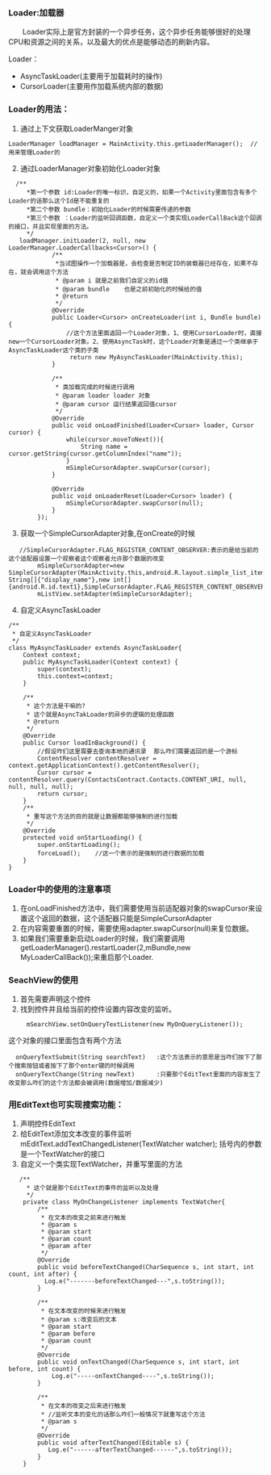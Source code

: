 ### Loader:加载器
&emsp;&emsp;Loader实际上是官方封装的一个异步任务，这个异步任务能够很好的处理CPU和资源之间的关系，以及最大的优点是能够动态的刷新内容。

Loader：
- AsyncTaskLoader(主要用于加载耗时的操作)
- CursorLoader(主要用作加载系统内部的数据)
### Loader的用法：
1. 通过上下文获取LoaderManger对象
```
LoaderManager loadManager = MainActivity.this.getLoaderManager();  //用来管理Loader的
```
2. 通过LoaderManager对象初始化Loader对象
```
  /**
     *第一个参数 id:Loader的唯一标识，自定义的，如果一个Activity里面包含有多个Loader的话那么这个Id是不能重复的
     *第二个参数 bundle：初始化Loader的时候需要传递的参数
     *第三个参数 ：Loader的监听回调函数，自定义一个类实现LoaderCallBack这个回调的接口，并且实现里面的方法。
     */
   loadManager.initLoader(2, null, new LoaderManager.LoaderCallbacks<Cursor>() {
            /**
             *当试图操作一个加载器是，会检查是否制定ID的装载器已经存在，如果不存在，就会调用这个方法
             * @param i 就是之前我们自定义的id值
             * @param bundle    也是之前初始化的时候给的值
             * @return
             */
            @Override
            public Loader<Cursor> onCreateLoader(int i, Bundle bundle) {
                //这个方法里面返回一个Loader对象，1、使用CursorLoader时，直接new一个CursorLoader对象。2、使用AsyncTask时，这个Loader对象是通过一个类继承于AsyncTaskLoader这个类的子类
                 return new MyAsyncTaskLoader(MainActivity.this);
            }

            /**
             * 类加载完成的时候进行调用
             * @param loader loader 对象
             * @param cursor 运行结果返回值cursor
             */
            @Override
            public void onLoadFinished(Loader<Cursor> loader, Cursor cursor) {
                while(cursor.moveToNext()){
                    String name = cursor.getString(cursor.getColumnIndex("name"));
                }
                mSimpleCursorAdapter.swapCursor(cursor);
            }

            @Override
            public void onLoaderReset(Loader<Cursor> loader) {
                mSimpleCursorAdapter.swapCursor(null);
            }
        });
```
3. 获取一个SimpleCursorAdapter对象,在onCreate的时候
```
   //SimpleCursorAdapter.FLAG_REGISTER_CONTENT_OBSERVER:表示的是给当前的这个适配器设置一个观察者这个观察者允许那个数据的改变
        mSimpleCursorAdapter=new SimpleCursorAdapter(MainActivity.this,android.R.layout.simple_list_item_1,cursor,new String[]{"display_name"},new int[]{android.R.id.text1},SimpleCursorAdapter.FLAG_REGISTER_CONTENT_OBSERVER);
        mListView.setAdapter(mSimpleCursorAdapter);
```
4. 自定义AsyncTaskLoader
```
/**
 * 自定义AsyncTaskLoader
 */
class MyAsyncTaskLoader extends AsyncTaskLoader{
    Context context;
    public MyAsyncTaskLoader(Context context) {
        super(context);
        this.context=context;
    }

    /**
     * 这个方法是干嘛的?
     * 这个就是AsyncTakLoader的异步的逻辑的处理函数
     * @return
     */
    @Override
    public Cursor loadInBackground() {
        //假设咋们这里需要去查询本地的通讯录  那么咋们需要返回的是一个游标
        ContentResolver contentResolver = context.getApplicationContext().getContentResolver();
        Cursor cursor = contentResolver.query(ContactsContract.Contacts.CONTENT_URI, null, null, null, null);
        return cursor;
    }
    /**
     * 重写这个方法的目的就是让数据都能够强制的进行加载
     */
    @Override
    protected void onStartLoading() {
        super.onStartLoading();
        forceLoad();    //这一个表示的是强制的进行数据的加载
    }
}
```
### Loader中的使用的注意事项
1. 在onLoadFinished方法中，我们需要使用当前适配器对象的swapCursor来设置这个返回的数据，这个适配器只能是SimpleCursorAdapter
2. 在内容需要重置的时候，需要使用adapter.swapCursor(null)来复位数据。
3. 如果我们需要重新启动Loader的时候，我们需要调用getLoaderManager().restartLoader(2,mBundle,new MyLoaderCallBack());来重启那个Loader.
### SeachView的使用
1. 首先需要声明这个控件
2. 找到控件并且给当前的控件设置内容改变的监听。
```
     mSearchView.setOnQueryTextListener(new MyOnQueryListener());
```
这个对象的接口里面包含有两个方法
```
  onQueryTextSubmit(String searchText)   :这个方法表示的意思是当咋们按下了那个搜索按钮或者按下了那个enter键的时候调用
  onQueryTextChange(String newText)      :只要那个EditText里面的内容发生了改变那么咋们的这个方法都会被调用(数据增加/数据减少)
```
### 用EditText也可实现搜索功能：
1. 声明控件EditText
2. 给EditText添加文本改变的事件监听
mEditText.addTextChangedListener(TextWatcher watcher);
括号内的参数是一个TextWatcher的接口
3. 自定义一个类实现TextWatcher，并重写里面的方法
```
   /**
     * 这个就是那个EditText的事件的监听以及处理
     */
    private class MyOnChangeListener implements TextWatcher{
        /**
         * 在文本的改变之前来进行触发
         * @param s
         * @param start
         * @param count
         * @param after
         */
        @Override
        public void beforeTextChanged(CharSequence s, int start, int count, int after) {
          Log.e("-------beforeTextChanged---",s.toString());
        }

        /**
         * 在文本改变的时候来进行触发
         * @param s:改变后的文本
         * @param start
         * @param before
         * @param count
         */
        @Override
        public void onTextChanged(CharSequence s, int start, int before, int count) {
            Log.e("-----onTextChanged----",s.toString());
        }

        /**
         * 在文本的改变之后来进行触发
         * //监听文本的变化的话那么咋们一般情况下就重写这个方法
         * @param s
         */
        @Override
        public void afterTextChanged(Editable s) {
           Log.e("------afterTextChanged------",s.toString());
        }
    }
```
